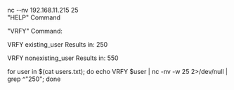 nc  -­‐nv  192.168.11.215  25	  
"HELP" Command

"VRFY" Command:

   VRFY existing_user
   Results in: 250

   VRFY nonexisting_user
   Results in: 550

   for user in $(cat users.txt); do echo VRFY $user | nc -nv -w <ip> 25 2>/dev/null | grep ^"250"; done
